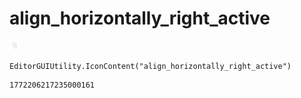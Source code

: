 # align_horizontally_right_active
![](/img/align_horizontally_right_active.png)

``` CSharp
EditorGUIUtility.IconContent("align_horizontally_right_active")
```
```
1772206217235000161
```
